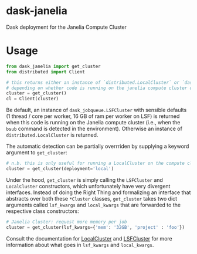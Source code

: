 # dask-janelia
Dask deployment for the Janelia Compute Cluster

# Usage


```python
from dask_janelia import get_cluster
from distributed import Client

# this returns either an instance of `distributed.LocalCluster` or `dask_jobqueue.LSFCluster`,  
# depending on whether code is running on the janelia compute cluster or not
cluster = get_cluster()
cl = Client(cluster)
```

Be default, an instance of `dask_jobqueue.LSFCluster` with sensible defaults (1 thread / core per worker, 16 GB of ram per worker on LSF) is returned when this code is running on the Janelia compute cluster (i.e., when the `bsub` command is detected in the environment). Otherwise an instance of `distributed.LocalCluster` is returned. 

The automatic detection can be partially overrriden by supplying a keyword argument to `get_cluster`:

```python
# n.b. this is only useful for running a LocalCluster on the compute cluster.
cluster = get_cluster(deployment='local')
```

Under the hood, `get_cluster` is simply calling the `LSFCluster` and `LocalCluster` constructors, which unfortunately have very divergent interfaces. Instead of doing the Right Thing and formalizing an interface that abstracts over both these `*Cluster` classes, `get_cluster` takes two dict arguments called `lsf_kwargs` and `local_kwargs` that are forwarded to the respective class constructors:

```python
# Janelia Cluster: request more memory per job
cluster = get_cluster(lsf_kwargs={'mem': '32GB', 'project' : 'foo'})
```
Consult the documentation for [LocalCluster](https://docs.dask.org/en/latest/setup/single-distributed.html#distributed.deploy.local.LocalCluster) and [LSFCluster](https://jobqueue.dask.org/en/latest/generated/dask_jobqueue.LSFCluster.html#dask_jobqueue.LSFCluster) for more information about what goes in `lsf_kwargs` and `local_kwargs`.
